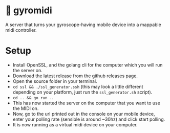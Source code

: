 # 🧭 gyromidi
A server that turns your gyroscope-having mobile device into a mappable midi controller.

# Setup
- Install OpenSSL, and the golang cli for the computer which you will run the server on.
- Download the latest release from the github releases page.
- Open the source folder in your terminal.
- `cd ssl && ./ssl_generator.ssh` (this may look a little different depending on your platform, just run the `ssl_generator.sh` script).
- `cd .. && go run .`.
- This has now started the server on the computer that you want to use the MIDI on.
- Now, go to the url printed out in the console on your mobile device, enter your polling rate (sensible is around ~30hz) and click start polling.
- It is now running as a virtual midi device on your computer.